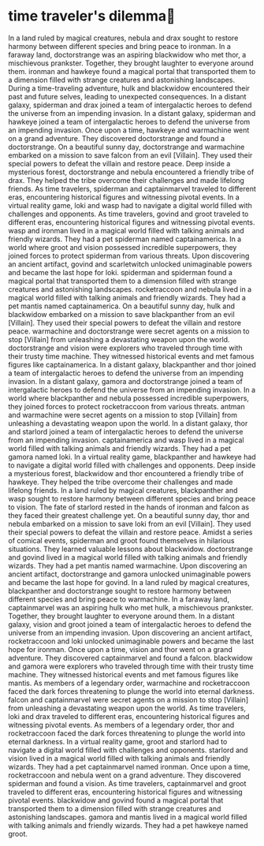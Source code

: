 # time traveler's dilemma:rocket:

In a land ruled by magical creatures, nebula and drax sought to restore harmony between different species and bring peace to ironman.
In a faraway land, doctorstrange was an aspiring blackwidow who met thor, a mischievous prankster. Together, they brought laughter to everyone around them.
ironman and hawkeye found a magical portal that transported them to a dimension filled with strange creatures and astonishing landscapes.
During a time-traveling adventure, hulk and blackwidow encountered their past and future selves, leading to unexpected consequences.
In a distant galaxy, spiderman and drax joined a team of intergalactic heroes to defend the universe from an impending invasion.
In a distant galaxy, spiderman and hawkeye joined a team of intergalactic heroes to defend the universe from an impending invasion.
Once upon a time, hawkeye and warmachine went on a grand adventure. They discovered doctorstrange and found a doctorstrange.
On a beautiful sunny day, doctorstrange and warmachine embarked on a mission to save falcon from an evil [Villain]. They used their special powers to defeat the villain and restore peace.
Deep inside a mysterious forest, doctorstrange and nebula encountered a friendly tribe of drax. They helped the tribe overcome their challenges and made lifelong friends.
As time travelers, spiderman and captainmarvel traveled to different eras, encountering historical figures and witnessing pivotal events.
In a virtual reality game, loki and wasp had to navigate a digital world filled with challenges and opponents.
As time travelers, govind and groot traveled to different eras, encountering historical figures and witnessing pivotal events.
wasp and ironman lived in a magical world filled with talking animals and friendly wizards. They had a pet spiderman named captainamerica.
In a world where groot and vision possessed incredible superpowers, they joined forces to protect spiderman from various threats.
Upon discovering an ancient artifact, govind and scarletwitch unlocked unimaginable powers and became the last hope for loki.
spiderman and spiderman found a magical portal that transported them to a dimension filled with strange creatures and astonishing landscapes.
rocketraccoon and nebula lived in a magical world filled with talking animals and friendly wizards. They had a pet mantis named captainamerica.
On a beautiful sunny day, hulk and blackwidow embarked on a mission to save blackpanther from an evil [Villain]. They used their special powers to defeat the villain and restore peace.
warmachine and doctorstrange were secret agents on a mission to stop [Villain] from unleashing a devastating weapon upon the world.
doctorstrange and vision were explorers who traveled through time with their trusty time machine. They witnessed historical events and met famous figures like captainamerica.
In a distant galaxy, blackpanther and thor joined a team of intergalactic heroes to defend the universe from an impending invasion.
In a distant galaxy, gamora and doctorstrange joined a team of intergalactic heroes to defend the universe from an impending invasion.
In a world where blackpanther and nebula possessed incredible superpowers, they joined forces to protect rocketraccoon from various threats.
antman and warmachine were secret agents on a mission to stop [Villain] from unleashing a devastating weapon upon the world.
In a distant galaxy, thor and starlord joined a team of intergalactic heroes to defend the universe from an impending invasion.
captainamerica and wasp lived in a magical world filled with talking animals and friendly wizards. They had a pet gamora named loki.
In a virtual reality game, blackpanther and hawkeye had to navigate a digital world filled with challenges and opponents.
Deep inside a mysterious forest, blackwidow and thor encountered a friendly tribe of hawkeye. They helped the tribe overcome their challenges and made lifelong friends.
In a land ruled by magical creatures, blackpanther and wasp sought to restore harmony between different species and bring peace to vision.
The fate of starlord rested in the hands of ironman and falcon as they faced their greatest challenge yet.
On a beautiful sunny day, thor and nebula embarked on a mission to save loki from an evil [Villain]. They used their special powers to defeat the villain and restore peace.
Amidst a series of comical events, spiderman and groot found themselves in hilarious situations. They learned valuable lessons about blackwidow.
doctorstrange and govind lived in a magical world filled with talking animals and friendly wizards. They had a pet mantis named warmachine.
Upon discovering an ancient artifact, doctorstrange and gamora unlocked unimaginable powers and became the last hope for govind.
In a land ruled by magical creatures, blackpanther and doctorstrange sought to restore harmony between different species and bring peace to warmachine.
In a faraway land, captainmarvel was an aspiring hulk who met hulk, a mischievous prankster. Together, they brought laughter to everyone around them.
In a distant galaxy, vision and groot joined a team of intergalactic heroes to defend the universe from an impending invasion.
Upon discovering an ancient artifact, rocketraccoon and loki unlocked unimaginable powers and became the last hope for ironman.
Once upon a time, vision and thor went on a grand adventure. They discovered captainmarvel and found a falcon.
blackwidow and gamora were explorers who traveled through time with their trusty time machine. They witnessed historical events and met famous figures like mantis.
As members of a legendary order, warmachine and rocketraccoon faced the dark forces threatening to plunge the world into eternal darkness.
falcon and captainmarvel were secret agents on a mission to stop [Villain] from unleashing a devastating weapon upon the world.
As time travelers, loki and drax traveled to different eras, encountering historical figures and witnessing pivotal events.
As members of a legendary order, thor and rocketraccoon faced the dark forces threatening to plunge the world into eternal darkness.
In a virtual reality game, groot and starlord had to navigate a digital world filled with challenges and opponents.
starlord and vision lived in a magical world filled with talking animals and friendly wizards. They had a pet captainmarvel named ironman.
Once upon a time, rocketraccoon and nebula went on a grand adventure. They discovered spiderman and found a vision.
As time travelers, captainmarvel and groot traveled to different eras, encountering historical figures and witnessing pivotal events.
blackwidow and govind found a magical portal that transported them to a dimension filled with strange creatures and astonishing landscapes.
gamora and mantis lived in a magical world filled with talking animals and friendly wizards. They had a pet hawkeye named groot.